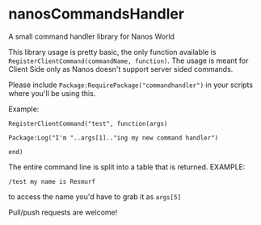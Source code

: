 # nanosCommandsHandler
A small command handler library for Nanos World

This library usage is pretty basic, the only function available is ```RegisterClientCommand(commandName, function)```. The usage is meant for Client Side only as Nanos doesn't support server sided commands. 

Please include ```Package:RequirePackage("commandhandler")``` in your scripts where you'll be using this.

Example:

```
RegisterClientCommand("test", function(args)

Package:Log("I'm "..args[1].."ing my new command handler")

end)
```

The entire command line is split into a table that is returned. EXAMPLE:

```
/test my name is Resmurf
```

to access the name you'd have to grab it as ```args[5]```

Pull/push requests are welcome!
